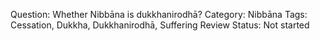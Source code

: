 Question: Whether Nibbāna is dukkhanirodhā?
Category: Nibbāna
Tags: Cessation, Dukkha, Dukkhanirodhā, Suffering
Review Status: Not started